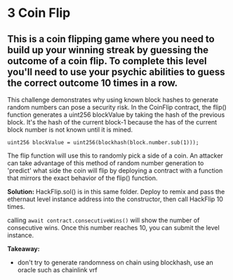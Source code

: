 # 3 Coin Flip 

## This is a coin flipping game where you need to build up your winning streak by guessing the outcome of a coin flip. To complete this level you'll need to use your psychic abilities to guess the correct outcome 10 times in a row.

This challenge demonstrates why using known block hashes to generate random numbers can pose a security risk. In the CoinFlip contract, the flip() function generates a uint256 blockValue by taking the hash of the previous block. It's the hash of the current block-1 because the has of the current block number is not known until it is mined. 

```
uint256 blockValue = uint256(blockhash(block.number.sub(1))); 
```

The flip function will use this to randomly pick a side of a coin. An attacker can take advantage of this method of random number generation to 'predict' what side the coin will flip by deploying a contract with a function that mirrors the exact behavior of the flip() function.

**Solution:**
HackFlip.sol() is in this same folder. Deploy to remix and pass the ethernaut level instance address into the constructor, then call HackFlip 10 times. 

calling `await contract.consecutiveWins()` will show the number of consecutive wins. Once this number reaches 10, you can submit the level instance. 

**Takeaway:**
- don't try to generate randomness on chain using blockhash, use an oracle such as chainlink vrf



